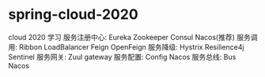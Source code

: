 # spring-cloud-2020
cloud 2020 学习
    服务注册中心: Eureka    Zookeeper   Consul   Nacos(推荐)
    服务调用:  Ribbon    LoadBalancer   Feign    OpenFeign
    服务降级:  Hystrix   Resilience4j   Sentinel
    服务网关: Zuul     gateway
    服务配置: Config   Nacos
    服务总线: Bus     Nacos
